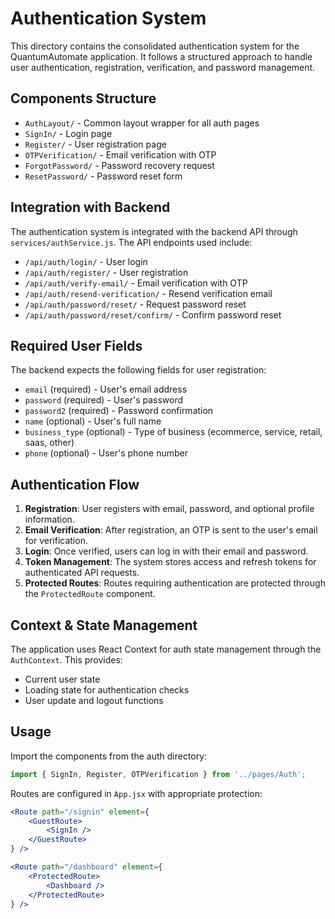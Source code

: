 # Authentication System

This directory contains the consolidated authentication system for the QuantumAutomate application. It follows a structured approach to handle user authentication, registration, verification, and password management.

## Components Structure

- `AuthLayout/` - Common layout wrapper for all auth pages
- `SignIn/` - Login page
- `Register/` - User registration page
- `OTPVerification/` - Email verification with OTP
- `ForgotPassword/` - Password recovery request
- `ResetPassword/` - Password reset form

## Integration with Backend

The authentication system is integrated with the backend API through `services/authService.js`. The API endpoints used include:

- `/api/auth/login/` - User login
- `/api/auth/register/` - User registration
- `/api/auth/verify-email/` - Email verification with OTP
- `/api/auth/resend-verification/` - Resend verification email
- `/api/auth/password/reset/` - Request password reset
- `/api/auth/password/reset/confirm/` - Confirm password reset

## Required User Fields

The backend expects the following fields for user registration:

- `email` (required) - User's email address
- `password` (required) - User's password
- `password2` (required) - Password confirmation
- `name` (optional) - User's full name
- `business_type` (optional) - Type of business (ecommerce, service, retail, saas, other)
- `phone` (optional) - User's phone number

## Authentication Flow

1. **Registration**: User registers with email, password, and optional profile information.
2. **Email Verification**: After registration, an OTP is sent to the user's email for verification.
3. **Login**: Once verified, users can log in with their email and password.
4. **Token Management**: The system stores access and refresh tokens for authenticated API requests.
5. **Protected Routes**: Routes requiring authentication are protected through the `ProtectedRoute` component.

## Context & State Management

The application uses React Context for auth state management through the `AuthContext`. This provides:

- Current user state
- Loading state for authentication checks
- User update and logout functions

## Usage

Import the components from the auth directory:

```jsx
import { SignIn, Register, OTPVerification } from '../pages/Auth';
```

Routes are configured in `App.jsx` with appropriate protection:

```jsx
<Route path="/signin" element={
    <GuestRoute>
        <SignIn />
    </GuestRoute>
} />

<Route path="/dashboard" element={
    <ProtectedRoute>
        <Dashboard />
    </ProtectedRoute>
} />
``` 